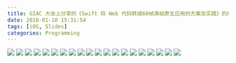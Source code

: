 ```yaml
---
title: GIAC 大会上分享的《Swift 将 Web 代码转成60帧满帧原生应用的方案及实践》的幻灯片
date: 2018-01-10 15:31:54
tags: [iOS, Slides]
categories: Programming
---
```


![](/uploads/slides-of-giac-how-to-use-swift-transfer-web-to-60-frame-native-code/01.png)
![](/uploads/slides-of-giac-how-to-use-swift-transfer-web-to-60-frame-native-code/02.png)
![](/uploads/slides-of-giac-how-to-use-swift-transfer-web-to-60-frame-native-code/03.png)
![](/uploads/slides-of-giac-how-to-use-swift-transfer-web-to-60-frame-native-code/04.png)
![](/uploads/slides-of-giac-how-to-use-swift-transfer-web-to-60-frame-native-code/05.png)
![](/uploads/slides-of-giac-how-to-use-swift-transfer-web-to-60-frame-native-code/06.png)
![](/uploads/slides-of-giac-how-to-use-swift-transfer-web-to-60-frame-native-code/07.png)
![](/uploads/slides-of-giac-how-to-use-swift-transfer-web-to-60-frame-native-code/08.png)
![](/uploads/slides-of-giac-how-to-use-swift-transfer-web-to-60-frame-native-code/09.png)
![](/uploads/slides-of-giac-how-to-use-swift-transfer-web-to-60-frame-native-code/10.png)
![](/uploads/slides-of-giac-how-to-use-swift-transfer-web-to-60-frame-native-code/11.png)
![](/uploads/slides-of-giac-how-to-use-swift-transfer-web-to-60-frame-native-code/12.png)
![](/uploads/slides-of-giac-how-to-use-swift-transfer-web-to-60-frame-native-code/13.png)
![](/uploads/slides-of-giac-how-to-use-swift-transfer-web-to-60-frame-native-code/14.png)
![](/uploads/slides-of-giac-how-to-use-swift-transfer-web-to-60-frame-native-code/15.png)
![](/uploads/slides-of-giac-how-to-use-swift-transfer-web-to-60-frame-native-code/16.png)
![](/uploads/slides-of-giac-how-to-use-swift-transfer-web-to-60-frame-native-code/17.png)
![](/uploads/slides-of-giac-how-to-use-swift-transfer-web-to-60-frame-native-code/18.png)
![](/uploads/slides-of-giac-how-to-use-swift-transfer-web-to-60-frame-native-code/19.png)
![](/uploads/slides-of-giac-how-to-use-swift-transfer-web-to-60-frame-native-code/20.png)
